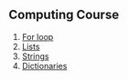 ## Computing Course

1. [For loop](for-loop.ipynb)
2. [Lists](lists.ipynb)
3. [Strings](strings.ipynb)
4. [Dictionaries](dictionaries.ipynb)
